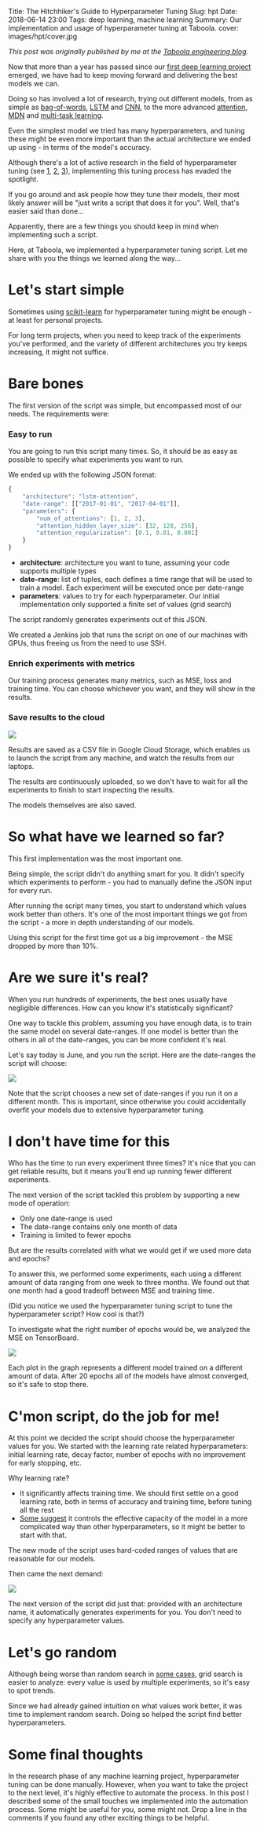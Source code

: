 Title: The Hitchhiker's Guide to Hyperparameter Tuning
Slug: hpt
Date: 2018-06-14 23:00
Tags: deep learning, machine learning
Summary: Our implementation and usage of hyperparameter tuning at Taboola.
cover: images/hpt/cover.jpg

*This post was originally published by me at the [Taboola engineering blog](https://engineering.taboola.com/hitchhikers-guide-hyperparameter-tuning/).*

Now that more than a year has passed since our [first deep learning project](http://engineering.taboola.com/deep-learning-from-prototype-to-production) emerged, we have had to keep moving forward and delivering the best models we can.

Doing so has involved a lot of research, trying out different models, from as simple as [bag-of-words](https://en.wikipedia.org/wiki/Bag-of-words_model), [LSTM](http://colah.github.io/posts/2015-08-Understanding-LSTMs/) and [CNN](https://en.wikipedia.org/wiki/Convolutional_neural_network), to the more advanced [attention](https://distill.pub/2016/augmented-rnns/), [MDN](http://publications.aston.ac.uk/373/1/NCRG_94_004.pdf) and [multi-task learning](http://ruder.io/multi-task/index.html).

Even the simplest model we tried has many hyperparameters, and tuning these might be even more important than the actual architecture we ended up using - in terms of the model's accuracy.

Although there's a lot of active research in the field of hyperparameter tuning (see [1](https://arxiv.org/pdf/1607.08316.pdf), [2](https://arxiv.org/pdf/1705.08520.pdf), [3](https://arxiv.org/pdf/1703.01785.pdf)), implementing this tuning process has evaded the spotlight.

If you go around and ask people how they tune their models, their most likely answer will be "just write a script that does it for you". Well, that's easier said than done...

Apparently, there are a few things you should keep in mind when implementing such a script.

Here, at Taboola, we implemented a hyperparameter tuning script. Let me share with you the things we learned along the way...

# Let's start simple
Sometimes using [scikit-learn](http://scikit-learn.org/stable/modules/grid_search.html) for hyperparameter tuning might be enough - at least for personal projects.

For long term projects, when you need to keep track of the experiments you've performed, and the variety of different architectures you try keeps increasing, it might not suffice.

# Bare bones
The first version of the script was simple, but encompassed most of our needs.
The requirements were:

### Easy to run
You are going to run this script many times. So, it should be as easy as possible to specify what experiments you want to run.

We ended up with the following JSON format:

```javascript
{
	"architecture": "lstm-attention",
	"date-range": [["2017-01-01", "2017-04-01"]],
	"parameters": {
		"num_of_attentions": [1, 2, 3],
		"attention_hidden_layer_size": [32, 128, 256],
		"attention_regularization": [0.1, 0.01, 0.001]
	}
}
```
- **architecture**: architecture you want to tune, assuming your code supports multiple types
- **date-range**: list of tuples, each defines a time range that will be used to train a model. Each experiment will be executed once per date-range
- **parameters**: values to try for each hyperparameter. Our initial implementation only supported a finite set of values (grid search)

The script randomly generates experiments out of this JSON.

We created a Jenkins job that runs the script on one of our machines with GPUs, thus freeing us from the need to use SSH.

### Enrich experiments with metrics
Our training process generates many metrics, such as MSE, loss and training time. You can choose whichever you want, and they will show in the results.

### Save results to the cloud
![](images/hpt/results.png)

Results are saved as a CSV file in Google Cloud Storage, which enables us to launch the script from any machine, and watch the results from our laptops.

The results are continuously uploaded, so we don't have to wait for all the experiments to finish to start inspecting the results.

The models themselves are also saved.

# So what have we learned so far?
This first implementation was the most important one.

Being simple, the script didn't do anything smart for you. It didn't specify which experiments to perform - you had to manually define the JSON input for every run.

After running the script many times, you start to understand which values work better than others. It's one of the most important things we got from the script - a more in depth understanding of our models.

Using this script for the first time got us a big improvement - the MSE dropped by more than 10%.

# Are we sure it's real?
When you run hundreds of experiments, the best ones usually have negligible differences. How can you know it's statistically significant?

One way to tackle this problem, assuming you have enough data, is to train the same model on several date-ranges. If one model is better than the others in all of the date-ranges, you can be more confident it's real.

Let's say today is June, and you run the script. Here are the date-ranges the script will choose:

![](images/hpt/date_ranges.png)

Note that the script chooses a new set of date-ranges if you run it on a different month. This is important, since otherwise you could accidentally overfit your models due to extensive hyperparameter tuning.

# I don't have time for this
Who has the time to run every experiment three times? It's nice that you can get reliable results, but it means you'll end up running fewer different experiments.

The next version of the script tackled this problem by supporting a new mode of operation:

- Only one date-range is used
- The date-range contains only one month of data
- Training is limited to fewer epochs

But are the results correlated with what we would get if we used more data and epochs?

To answer this, we performed some experiments, each using a different amount of data ranging from one week to three months. We found out that one month had a good tradeoff between MSE and training time.

(Did you notice we used the hyperparameter tuning script to tune the hyperparameter script? How cool is that?)

To investigate what the right number of epochs would be, we analyzed the MSE on TensorBoard.

![](images/hpt/short_mode_analysis.png)

Each plot in the graph represents a different model trained on a different amount of data. After 20 epochs all of the models have almost converged, so it's safe to stop there.

# C'mon script, do the job for me!
At this point we decided the script should choose the hyperparameter values for you.
We started with the learning rate related hyperparameters: initial learning rate, decay factor, number of epochs with no improvement for early stopping, etc.

Why learning rate?

- It significantly affects training time. We should first settle on a good learning rate, both in terms of accuracy and training time, before tuning all the rest
- [Some suggest](https://books.google.co.il/books?id=Np9SDQAAQBAJ&pg=PA417&dq=%22The+learning+rate+is+perhaps+the+most+important+hyperparameter.+If+you+have+time+to+tune+only+one+hyperparameter,+tune+the+learning+rate%22&hl=en&sa=X&ved=0ahUKEwj-kdXZn8bWAhWEbRQKHeAbAiMQ6AEIJDAA#v=onepage&q=%22The%20learning%20rate%20is%20perhaps%20the%20most%20important%20hyperparameter.%20If%20you%20have%20time%20to%20tune%20only%20one%20hyperparameter%2C%20tune%20the%20learning%20rate%22&f=false) it controls the effective capacity of the model in a more complicated way than other hyperparameters, so it might be better to start with that.

The new mode of the script uses hard-coded ranges of values that are reasonable for our models.

Then came the next demand:

![](images/hpt/tune_everything.jpg)

The next version of the script did just that: provided with an architecture name, it automatically generates experiments for you. You don't need to specify any hyperparameter values.

# Let's go random
Although being worse than random search in [some cases](http://www.jmlr.org/papers/volume13/bergstra12a/bergstra12a.pdf), grid search is easier to analyze: every value is used by multiple experiments, so it's easy to spot trends.

Since we had already gained intuition on what values work better, it was time to implement random search. Doing so helped the script find better hyperparameters.

# Some final thoughts
In the research phase of any machine learning project, hyperparameter tuning can be done manually. However, when you want to take the project to the next level, it's highly effective to automate the process. In this post I described some of the small touches we implemented into the automation process. Some might be useful for you, some might not. Drop a line in the comments if you found any other exciting things to be helpful.

